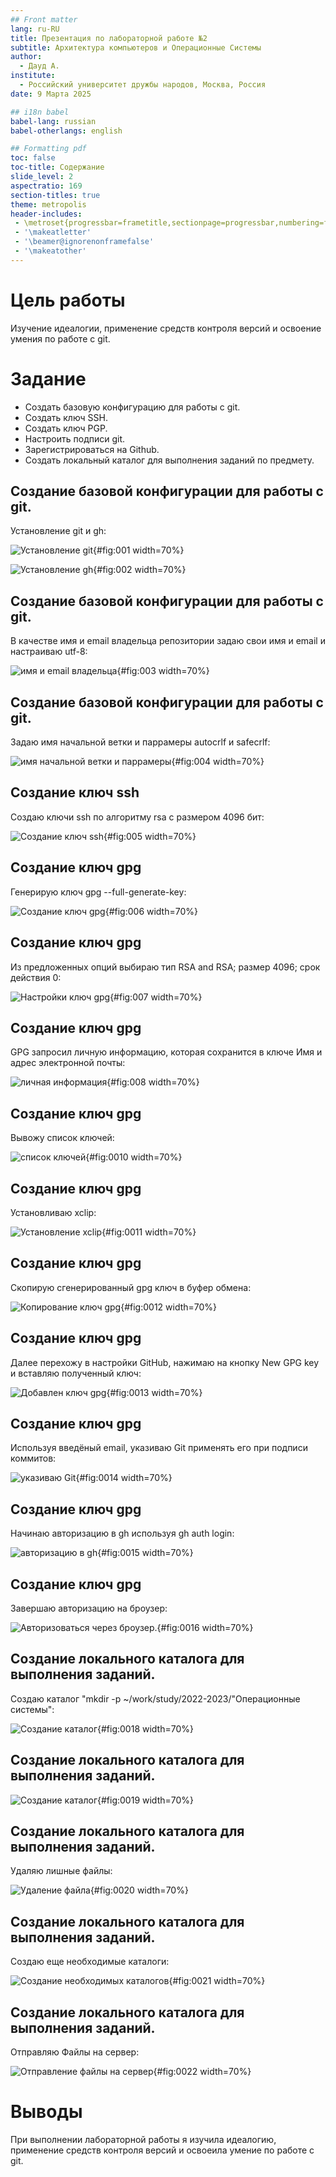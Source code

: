 ```yaml
---
## Front matter
lang: ru-RU
title: Презентация по лабораторной работе №2
subtitle: Архитектура компьютеров и Операционные Системы
author:
  - Дауд А.
institute:
  - Российский университет дружбы народов, Москва, Россия
date: 9 Марта 2025

## i18n babel
babel-lang: russian
babel-otherlangs: english

## Formatting pdf
toc: false
toc-title: Содержание
slide_level: 2
aspectratio: 169
section-titles: true
theme: metropolis
header-includes:
 - \metroset{progressbar=frametitle,sectionpage=progressbar,numbering=fraction}
 - '\makeatletter'
 - '\beamer@ignorenonframefalse'
 - '\makeatother'
---
```


# Цель работы

Изучение идеалогии, применение средств контроля версий и освоение умения по работе с git.

# Задание

- Создать базовую конфигурацию для работы с git.
- Создать ключ SSH.
- Создать ключ PGP.
- Настроить подписи git.
- Зарегистрироваться на Github.
- Создать локальный каталог для выполнения заданий по предмету.


## Создание базовой конфигурации для работы с git.

  Установление git и gh:

![Установление git](./image/1.PNG){#fig:001 width=70%}

![Установление gh](./image/2.PNG){#fig:002 width=70%}

## Создание базовой конфигурации для работы с git.

 В качестве имя и email владельца репозитории задаю свои имя и email и настраиваю utf-8:

![имя и email владельца](./image/3.PNG){#fig:003 width=70%}

## Создание базовой конфигурации для работы с git.

Задаю имя начальной ветки и паррамеры autocrlf и safecrlf:

![имя начальной ветки и паррамеры](./image/4.PNG){#fig:004 width=70%}

## Создание ключ ssh

Создаю ключи ssh по алгоритму rsa с размером 4096 бит:

![Создание ключ ssh](./image/5.PNG){#fig:005 width=70%}

## Создание ключ gpg

Генерирую ключ gpg --full-generate-key:

![Создание ключ gpg](./image/6.PNG){#fig:006 width=70%}

## Создание ключ gpg

Из предложенных опций выбираю тип RSA and RSA; размер 4096; срок действия 0: 

![Настройки ключ gpg](./image/7.PNG){#fig:007 width=70%}

## Создание ключ gpg

GPG запросил личную информацию, которая сохранится в ключе Имя и адрес электронной почты:

![личная информация](./image/8.PNG){#fig:008 width=70%}

## Создание ключ gpg

Вывожу список ключей:

![список ключей](./image/10.PNG){#fig:0010 width=70%}

## Создание ключ gpg

Установливаю xclip: 

![Установление xclip](./image/11.PNG){#fig:0011 width=70%}

## Создание ключ gpg

Cкопирую сгенерированный gpg ключ в буфер обмена:

![Копирование ключ gpg](./image/13.PNG){#fig:0012 width=70%}

## Создание ключ gpg

Далее перехожу в настройки GitHub, нажимаю на кнопку New GPG key и вставляю полученный ключ:

![Добавлен ключ gpg](./image/14.PNG){#fig:0013 width=70%}

## Создание ключ gpg

Используя введёный email, указиваю Git применять его при подписи коммитов:

![указиваю Git](./image/15.PNG){#fig:0014 width=70%}

## Создание ключ gpg

Начинаю авторизацию в gh используя gh auth login:

![авторизацию в gh](./image/16.PNG){#fig:0015 width=70%}

## Создание ключ gpg

Завершаю авторизацию на броузер:

![Авторизоваться через броузер.](./image/17.PNG){#fig:0016 width=70%}

## Создание локального каталога для выполнения заданий.

Создаю каталог "mkdir -p ~/work/study/2022-2023/"Операционные системы":

![Создание каталог](./image/19.PNG){#fig:0018 width=70%}

## Создание локального каталога для выполнения заданий.

![Создание каталог](./image/20.PNG){#fig:0019 width=70%}

## Создание локального каталога для выполнения заданий.

Удаляю лишные файлы:

![Удаление файла](./image/21.PNG){#fig:0020 width=70%}

## Создание локального каталога для выполнения заданий.

Создаю еще необходимые каталоги:

![Создание необходимых каталогов](./image/22.PNG){#fig:0021 width=70%}

## Создание локального каталога для выполнения заданий.

Отправляю Файлы на сервер:

![Отправление файлы на сервер](./image/23.PNG){#fig:0022 width=70%}

# Выводы

При выполнении лабораторной работы я изучила идеалогию, применение средств контроля версий и освоеила умение по работе с git.
